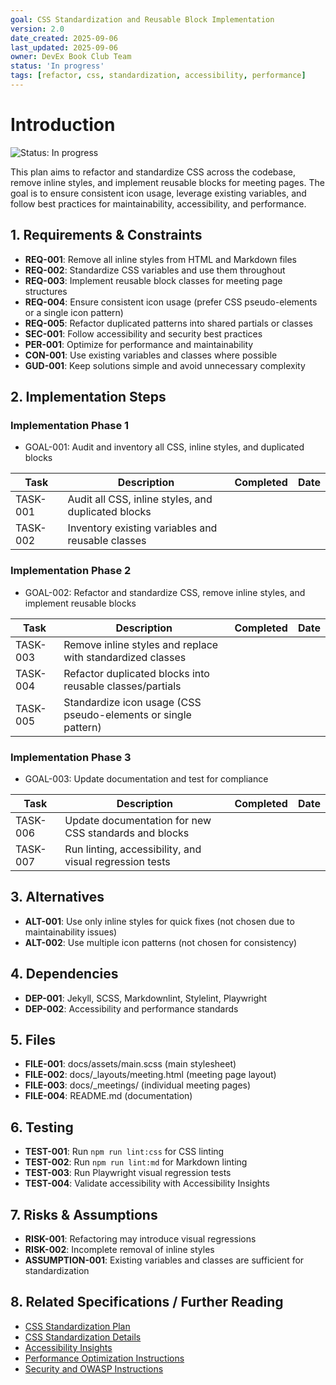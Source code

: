 ```yaml
---
goal: CSS Standardization and Reusable Block Implementation
version: 2.0
date_created: 2025-09-06
last_updated: 2025-09-06
owner: DevEx Book Club Team
status: 'In progress'
tags: [refactor, css, standardization, accessibility, performance]
---
```


# Introduction

![Status: In progress](https://img.shields.io/badge/status-In%20progress-yellow)

This plan aims to refactor and standardize CSS across the codebase, remove inline styles, and implement reusable blocks for meeting pages. The goal is to ensure consistent icon usage, leverage existing variables, and follow best practices for maintainability, accessibility, and performance.

## 1. Requirements & Constraints

- **REQ-001**: Remove all inline styles from HTML and Markdown files
- **REQ-002**: Standardize CSS variables and use them throughout
- **REQ-003**: Implement reusable block classes for meeting page structures
- **REQ-004**: Ensure consistent icon usage (prefer CSS pseudo-elements or a single icon pattern)
- **REQ-005**: Refactor duplicated patterns into shared partials or classes
- **SEC-001**: Follow accessibility and security best practices
- **PER-001**: Optimize for performance and maintainability
- **CON-001**: Use existing variables and classes where possible
- **GUD-001**: Keep solutions simple and avoid unnecessary complexity

## 2. Implementation Steps

### Implementation Phase 1
- GOAL-001: Audit and inventory all CSS, inline styles, and duplicated blocks

| Task | Description | Completed | Date |
|------|-------------|-----------|------|
| TASK-001 | Audit all CSS, inline styles, and duplicated blocks | | |
| TASK-002 | Inventory existing variables and reusable classes | | |

### Implementation Phase 2
- GOAL-002: Refactor and standardize CSS, remove inline styles, and implement reusable blocks

| Task | Description | Completed | Date |
|------|-------------|-----------|------|
| TASK-003 | Remove inline styles and replace with standardized classes | | |
| TASK-004 | Refactor duplicated blocks into reusable classes/partials | | |
| TASK-005 | Standardize icon usage (CSS pseudo-elements or single pattern) | | |

### Implementation Phase 3
- GOAL-003: Update documentation and test for compliance

| Task | Description | Completed | Date |
|------|-------------|-----------|------|
| TASK-006 | Update documentation for new CSS standards and blocks | | |
| TASK-007 | Run linting, accessibility, and visual regression tests | | |

## 3. Alternatives

- **ALT-001**: Use only inline styles for quick fixes (not chosen due to maintainability issues)
- **ALT-002**: Use multiple icon patterns (not chosen for consistency)

## 4. Dependencies

- **DEP-001**: Jekyll, SCSS, Markdownlint, Stylelint, Playwright
- **DEP-002**: Accessibility and performance standards

## 5. Files

- **FILE-001**: docs/assets/main.scss (main stylesheet)
- **FILE-002**: docs/_layouts/meeting.html (meeting page layout)
- **FILE-003**: docs/_meetings/ (individual meeting pages)
- **FILE-004**: README.md (documentation)

## 6. Testing

- **TEST-001**: Run `npm run lint:css` for CSS linting
- **TEST-002**: Run `npm run lint:md` for Markdown linting
- **TEST-003**: Run Playwright visual regression tests
- **TEST-004**: Validate accessibility with Accessibility Insights

## 7. Risks & Assumptions

- **RISK-001**: Refactoring may introduce visual regressions
- **RISK-002**: Incomplete removal of inline styles
- **ASSUMPTION-001**: Existing variables and classes are sufficient for standardization

## 8. Related Specifications / Further Reading

- [CSS Standardization Plan](.copilot-tracking/plans/20250906-css-standardization-plan.instructions.md)
- [CSS Standardization Details](.copilot-tracking/details/20250906-css-standardization-details.md)
- [Accessibility Insights](https://accessibilityinsights.io/)
- [Performance Optimization Instructions](vscode-userdata:/home/mhenke/.config/Code/User/prompts/performance-optimization.instructions.md)
- [Security and OWASP Instructions](vscode-userdata:/home/mhenke/.config/Code/User/prompts/security-and-owasp.instructions.md)
